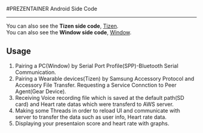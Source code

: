 ﻿#PREZENTAINER Android Side Code
***  
You can also see the **Tizen side code**, [Tizen](https://github.com/quki/PREZENTAINER/tree/master/Tizen-S2).  
You can also see the **Window side code**, [Window](https://github.com/quki/PREZENTAINER/tree/master/Window).
## Usage
1. Pairing a PC(Window) by Serial Port Profile(SPP)-Bluetooth Serial Communication. 
2. Pairing a Wearable devices(Tizen) by Samsung Accessory Protocol and Accessory File Transfer.
Requesting a Service Connction to Peer Agent(Gear Device).
3. Receiving Voice recording file which is saved at the default path(SD card) and Heart rate datas which were transferd to AWS server.
4. Making some Threads in order to reload UI and communicate with server to transfer the data such as user info, Heart rate data.
5. Displaying your presentaion score and heart rate with graphs.
